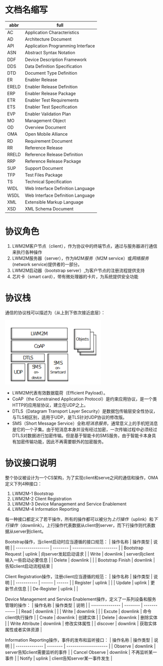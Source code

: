 # 文档名缩写

| abbr  | full                              |
| ----- | --------------------------------- |
| AC    | Application Characteristics       |
| AD    | Architecture Document             |
| API   | Application Programming Interface |
| ASN   | Abstract Syntax Notation          |
| DDF   | Device Description Framework      |
| DDS   | Data Definition Specification     |
| DTD   | Document Type Definition          |
| ER    | Enabler Release                   |
| ERELD | Enabler Release Definition        |
| ERP   | Enabler Release Package           |
| ETR   | Enabler Test Requirements         |
| ETS   | Enabler Test Specification        |
| EVP   | Enabler Validation Plan           |
| MO    | Management Object                 |
| OD    | Overview Document                 |
| OMA   | Open Mobile Alliance              |
| RD    | Requirement Document              |
| RR    | Reference Release                 |
| RRELD | Reference Release Definition      |
| RRP   | Reference Release Package         |
| SUP   | Support Document                  |
| TFP   | Test Files Package                |
| TS    | Technical Specification           |
| WIDL  | Web Interface Definition Language |
| WSDL  | Web Interface Definition Language |
| XML   | Extensible Markup Language        |
| XSD   | XML Schema Document               |


# 协议角色

1. LWM2M客户节点（client），作为协议中的终端节点，通过与服务器进行通信来执行各种操作
2. LWM2M服务器（server），作为*M2M服务*（M2M service）或*网络服务*(network service)提供者的一部分。
3. LWM2M启动器（bootstrap server）,为客户节点的注册流程提供支持
4. 芯片卡（smart card），带有微处理器的卡片，为系统提供安全功能

# 协议栈

通信的协议栈可以描述为（从上到下依次接近底层）：

![protocol_stack](__SOURCE__/protocol_stack.png)

* LWM2M代表有效数据载荷（Efficient Payload）。
* CoAP（the Constrained Application Protocol）是约束应用协议，是一个类HTTP的应用层协议，建立在UDP之上。
* DTLS（Datagram Transport Layer Security）是数据包传输层安全性协议，与TLS相区别，适用于UDP，是TLS针对UDP协议的修改版。
* SMS（Short Message Service）全称*短消息服务*，通常意义上的手机短消息是它的一个子集。由于短消息本身并没有经过加密，一次传输过程中必须经过DTLS对数据进行加密传输。但是基于智能卡的SMS服务，由于智能卡本身具有加密传输功能，因此不再需要额外的加密服务。

# 协议接口说明

整个协议被设计为一个CS架构，为了实现client和serve之间的通信和操作，OMA定义下列4种接口：

1. LWM2M-1 Bootstrap
2. LWM2M-2 Client Registration 
3. LWM2M-3 Device Management and Service Enablement
4. LWM2M-4 Information Reporting

每一种接口都定义了若干操作，所有的操作都可以被分为*上行操作*（uplink）和*下行操作*（downlink）。上行操作代表数据从client到server，而下行操作则代表数据从server到client。

Bootstrap操作，当client启动时应当遵循的接口规范：
| 操作名称              | 操作类型     | 说明                      |
| ----------------- | -------- | ----------------------- |
| Bootstrap Request | uplink   | 向server发起启动请求           |
| Write             | downlink | server向client输入一些启动必要信息 |
| Delete            | downlink |                         |
| Bootstrap Finish  | downlink | 告知client启动流程结束          |

Client Registration操作，注册client应当遵循的规范：
| 操作名称        | 操作类型   | 说明     |
| ----------- | ------ | ------ |
| Register    | uplink |        |
| Update      | uplink | 更新节点信息 |
| De-Register | uplink |        |

Device Management and Service Enablement操作，定义了一系列设备和服务管理的操作：
| 操作名称            | 操作类型     | 说明           |
| --------------- | -------- | ------------ |
| Read            | downlink |              |
| Write           | downlink |              |
| Excute          | downlink | 命令client执行操作 |
| Create          | downlink | 创建实体         |
| Delete          | downlink | 删除实体         |
| Write Attribute | downlink | 修改实体属性       |
| discover        | downlink | 获取实体属性或者实体资源 |

Information Reporting操作，事件的发布和监听接口：
| 操作名称           | 操作类型     | 说明                    |
| -------------- | -------- | --------------------- |
| Observe        | downlink | server告知client需要监听的事件 |
| Cancel Observe | downlink | 不再监听某一事件              |
| Notify         | uplink   | client告知server某一事件发生  |

